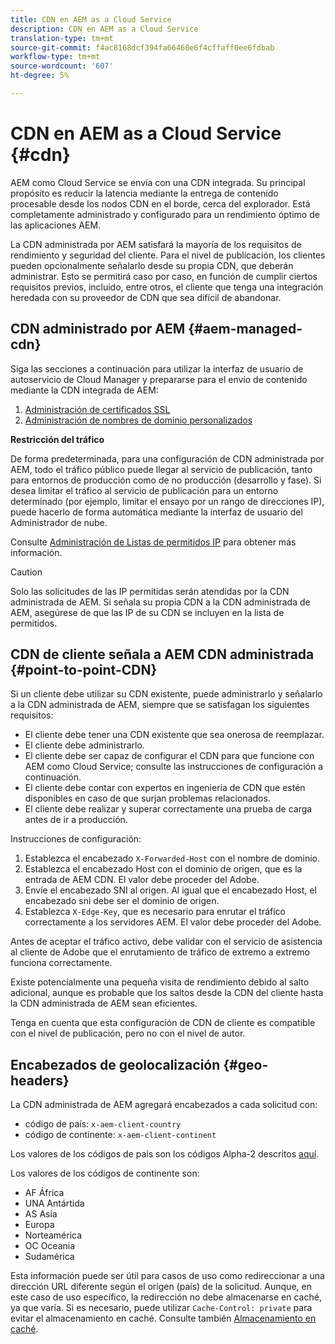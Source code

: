 ```yaml
---
title: CDN en AEM as a Cloud Service
description: CDN en AEM as a Cloud Service
translation-type: tm+mt
source-git-commit: f4ac8168dcf394fa66460e6f4cffaff0ee6fdbab
workflow-type: tm+mt
source-wordcount: '607'
ht-degree: 5%

---
```



# CDN en AEM as a Cloud Service {#cdn}

AEM como Cloud Service se envía con una CDN integrada. Su principal propósito es reducir la latencia mediante la entrega de contenido procesable desde los nodos CDN en el borde, cerca del explorador. Está completamente administrado y configurado para un rendimiento óptimo de las aplicaciones AEM.

La CDN administrada por AEM satisfará la mayoría de los requisitos de rendimiento y seguridad del cliente. Para el nivel de publicación, los clientes pueden opcionalmente señalarlo desde su propia CDN, que deberán administrar. Esto se permitirá caso por caso, en función de cumplir ciertos requisitos previos, incluido, entre otros, el cliente que tenga una integración heredada con su proveedor de CDN que sea difícil de abandonar.

## CDN administrado por AEM {#aem-managed-cdn}

Siga las secciones a continuación para utilizar la interfaz de usuario de autoservicio de Cloud Manager y prepararse para el envío de contenido mediante la CDN integrada de AEM:

1. [Administración de certificados SSL](/help/implementing/cloud-manager/managing-ssl-certifications/introduction.md)
1. [Administración de nombres de dominio personalizados](/help/implementing/cloud-manager/custom-domain-names/introduction.md)

**Restricción del tráfico**

De forma predeterminada, para una configuración de CDN administrada por AEM, todo el tráfico público puede llegar al servicio de publicación, tanto para entornos de producción como de no producción (desarrollo y fase). Si desea limitar el tráfico al servicio de publicación para un entorno determinado (por ejemplo, limitar el ensayo por un rango de direcciones IP), puede hacerlo de forma automática mediante la interfaz de usuario del Administrador de nube.

Consulte [Administración de Listas de permitidos IP](/help/implementing/cloud-manager/ip-allow-lists/introduction.md) para obtener más información.

>[!CAUTION]
>
>Solo las solicitudes de las IP permitidas serán atendidas por la CDN administrada de AEM. Si señala su propia CDN a la CDN administrada de AEM, asegúrese de que las IP de su CDN se incluyen en la lista de permitidos.

## CDN de cliente señala a AEM CDN administrada {#point-to-point-CDN}

Si un cliente debe utilizar su CDN existente, puede administrarlo y señalarlo a la CDN administrada de AEM, siempre que se satisfagan los siguientes requisitos:

* El cliente debe tener una CDN existente que sea onerosa de reemplazar.
* El cliente debe administrarlo.
* El cliente debe ser capaz de configurar el CDN para que funcione con AEM como Cloud Service; consulte las instrucciones de configuración a continuación.
* El cliente debe contar con expertos en ingeniería de CDN que estén disponibles en caso de que surjan problemas relacionados.
* El cliente debe realizar y superar correctamente una prueba de carga antes de ir a producción.

Instrucciones de configuración:

1. Establezca el encabezado `X-Forwarded-Host` con el nombre de dominio.
1. Establezca el encabezado Host con el dominio de origen, que es la entrada de AEM CDN. El valor debe proceder del Adobe.
1. Envíe el encabezado SNI al origen. Al igual que el encabezado Host, el encabezado sni debe ser el dominio de origen.
1. Establezca `X-Edge-Key`, que es necesario para enrutar el tráfico correctamente a los servidores AEM. El valor debe proceder del Adobe.

Antes de aceptar el tráfico activo, debe validar con el servicio de asistencia al cliente de Adobe que el enrutamiento de tráfico de extremo a extremo funciona correctamente.

Existe potencialmente una pequeña visita de rendimiento debido al salto adicional, aunque es probable que los saltos desde la CDN del cliente hasta la CDN administrada de AEM sean eficientes.

Tenga en cuenta que esta configuración de CDN de cliente es compatible con el nivel de publicación, pero no con el nivel de autor.

## Encabezados de geolocalización {#geo-headers}

La CDN administrada de AEM agregará encabezados a cada solicitud con:

* código de país: `x-aem-client-country`
* código de continente: `x-aem-client-continent`

Los valores de los códigos de país son los códigos Alpha-2 descritos [aquí](https://en.wikipedia.org/wiki/ISO_3166-1).

Los valores de los códigos de continente son:

* AF África
* UNA Antártida
* AS Asia
* Europa
* Norteamérica
* OC Oceania
* Sudamérica

Esta información puede ser útil para casos de uso como redireccionar a una dirección URL diferente según el origen (país) de la solicitud. Aunque, en este caso de uso específico, la redirección no debe almacenarse en caché, ya que varía. Si es necesario, puede utilizar `Cache-Control: private` para evitar el almacenamiento en caché. Consulte también [Almacenamiento en caché](/help/implementing/dispatcher/caching.md#html-text).
